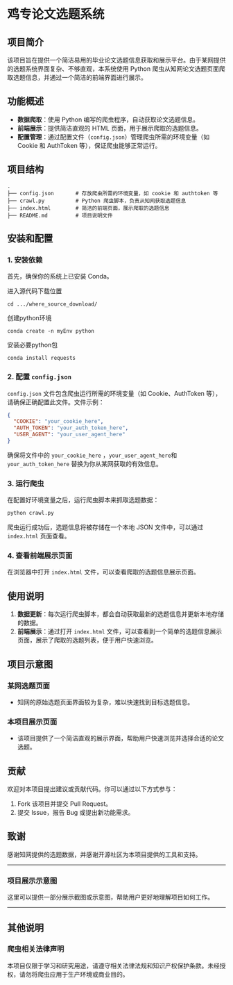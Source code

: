 # 鸡专论文选题系统

## 项目简介

该项目旨在提供一个简洁易用的毕业论文选题信息获取和展示平台。由于某网提供的选题系统界面复杂、不够直观，本系统使用 Python 爬虫从知网论文选题页面爬取选题信息，并通过一个简洁的前端界面进行展示。

## 功能概述

- **数据爬取**：使用 Python 编写的爬虫程序，自动获取论文选题信息。
- **前端展示**：提供简洁直观的 HTML 页面，用于展示爬取的选题信息。
- **配置管理**：通过配置文件（`config.json`）管理爬虫所需的环境变量（如 Cookie 和 AuthToken 等），保证爬虫能够正常运行。

## 项目结构

```
.
├── config.json       # 存放爬虫所需的环境变量，如 cookie 和 authtoken 等
├── crawl.py          # Python 爬虫脚本，负责从知网获取选题信息
├── index.html        # 简洁的前端页面，展示爬取的选题信息
├── README.md         # 项目说明文件
```

## 安装和配置

### 1. 安装依赖

首先，确保你的系统上已安装 Conda。



进入源代码下载位置

```shell
cd .../where_source_download/
```

创建python环境

```shell
conda create -n myEnv python
```

安装必要python包

```shell
conda install requests
```





### 2. 配置 `config.json`

`config.json` 文件包含爬虫运行所需的环境变量（如 Cookie、AuthToken 等），请确保正确配置此文件。文件示例：

```json
{
  "COOKIE": "your_cookie_here",
  "AUTH_TOKEN": "your_auth_token_here",
  "USER_AGENT": "your_user_agent_here"
}
```

确保将文件中的 `your_cookie_here` ，`your_user_agent_here`和 `your_auth_token_here` 替换为你从某网获取的有效信息。

### 3. 运行爬虫

在配置好环境变量之后，运行爬虫脚本来抓取选题数据：

```bash
python crawl.py
```

爬虫运行成功后，选题信息将被存储在一个本地 JSON 文件中，可以通过 `index.html` 页面查看。

### 4. 查看前端展示页面

在浏览器中打开 `index.html` 文件，可以查看爬取的选题信息展示页面。

## 使用说明

1. **数据更新**：每次运行爬虫脚本，都会自动获取最新的选题信息并更新本地存储的数据。
2. **前端展示**：通过打开 `index.html` 文件，可以查看到一个简单的选题信息展示页面，展示了爬取的选题列表，便于用户快速浏览。

## 项目示意图

### 某网选题页面
- 知网的原始选题页面界面较为复杂，难以快速找到目标选题信息。

### 本项目展示页面
- 该项目提供了一个简洁直观的展示界面，帮助用户快速浏览并选择合适的论文选题。

## 贡献

欢迎对本项目提出建议或贡献代码。你可以通过以下方式参与：

1. Fork 该项目并提交 Pull Request。
2. 提交 Issue，报告 Bug 或提出新功能需求。

## 致谢

感谢知网提供的选题数据，并感谢开源社区为本项目提供的工具和支持。

---

### 项目展示示意图

这里可以提供一部分展示截图或示意图，帮助用户更好地理解项目如何工作。

---

## 其他说明

### 爬虫相关法律声明

本项目仅限于学习和研究用途，请遵守相关法律法规和知识产权保护条款。未经授权，请勿将爬虫应用于生产环境或商业目的。

